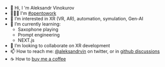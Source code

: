 - 👋 Hi, I 'm Aleksandr Vinokurov
- 👨🏻‍💻 I'm [#opentowork](https://www.linkedin.com/in/aleksandrvin/)
- 👀 I’m interested in XR (VR, AR), automation, symulation, Gen-AI
- 🌱 I’m currently learning:
  * Saxophone playing
  * Prompt engineering
  * NEXT.js
- 💞️ I’m looking to collaborate on XR development
- 📫 How to reach me: [@aleksandrvin](http://twitter.com/aleksandrvin) on twitter, or in [github discussions](https://github.com/aleksandr-vin/aleksandr-vin/discussions)
- ☕️ How to [buy me a coffee](https://www.buymeacoffee.com/aleksandrvin)

<!---
aleksandr-vin/aleksandr-vin is a ✨ special ✨ repository because its `README.md` (this file) appears on your GitHub profile.
You can click the Preview link to take a look at your changes.
--->

